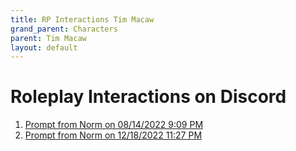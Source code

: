 ```yaml
---
title: RP Interactions Tim Macaw
grand_parent: Characters
parent: Tim Macaw
layout: default
---
```


# Roleplay Interactions on Discord

1.	[Prompt from Norm on 08/14/2022 9:09 PM](TimMacaw_08142022_2109.md)
2.  [Prompt from Norm on 12/18/2022 11:27 PM](TimMacaw_12182022_2327.md)
